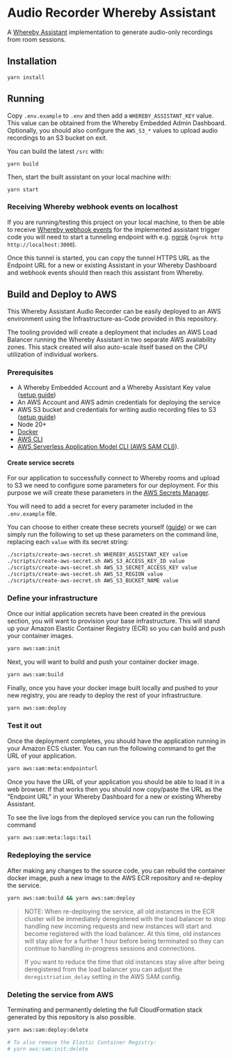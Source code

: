 # Audio Recorder Whereby Assistant

A [Whereby Assistant](https://docs.whereby.com/meeting-content-and-quality/assistants) implementation to generate audio-only recordings from room sessions.

## Installation

```
yarn install
```

## Running

Copy `.env.example` to `.env` and then add a `WHEREBY_ASSISTANT_KEY` value. This value can be obtained from the Whereby Embedded Admin Dashboard. Optionally, you should also configure the `AWS_S3_*` values to upload audio recordings to an S3 bucket on exit.

You can build the latest `/src` with:

```
yarn build
```

Then, start the built assistant on your local machine with:

```
yarn start
```

### Receiving Whereby webhook events on localhost

If you are running/testing this project on your local machine, to then be able to receive [Whereby webhook events](https://docs.whereby.com/meeting-content-and-quality/insights-suite-and-api/webhooks) for the implemented assistant trigger code you will need to start a tunneling endpoint with e.g. [ngrok](https://ngrok.com/) (`ngrok http http://localhost:3000`).

Once this tunnel is started, you can copy the tunnel HTTPS URL as the Endpoint URL for a new or existing Assistant in your Whereby Dashboard and webhook events should then reach this assistant from Whereby.

## Build and Deploy to AWS

This Whereby Assistant Audio Recorder can be easily deployed to an AWS environment using the Infrastructure-as-Code provided in this repository.

The tooling provided will create a deployment that includes an AWS Load Balancer running the Whereby Assistant in two separate AWS availability zones. This stack created will also auto-scale itself based on the CPU utilization of individual workers.

### Prerequisites

* A Whereby Embedded Account and a Whereby Assistant Key value ([setup guide](https://docs.whereby.com/meeting-content-and-quality/assistants))
* An AWS Account and AWS admin credentials for deploying the service
* AWS S3 bucket and credentials for writing audio recording files to S3 ([setup guide](https://whereby.com/blog/how-to-set-up-cloud-recording/))
* Node 20+
* [Docker](https://docs.docker.com/desktop/)
* [AWS CLI](https://docs.aws.amazon.com/cli/latest/userguide/getting-started-install.html)
* [AWS Serverless Application Model CLI (AWS SAM CLI)](https://docs.aws.amazon.com/serverless-application-model/latest/developerguide/install-sam-cli.html)).


#### Create service secrets

For our application to successfully connect to Whereby rooms and upload to S3 we need to configure some parameters for our deployment. For this purpose we will create these parameters in the [AWS Secrets Manager](https://aws.amazon.com/secrets-manager/).

You will need to add a secret for every parameter included in the `.env.example` file.

You can choose to either create these secrets yourself ([guide](https://docs.aws.amazon.com/secretsmanager/latest/userguide/create_secret.html)) or we can simply run the following to set up these parameters on the command line, replacing each `value` with its secret string:

```sh
./scripts/create-aws-secret.sh WHEREBY_ASSISTANT_KEY value
./scripts/create-aws-secret.sh AWS_S3_ACCESS_KEY_ID value
./scripts/create-aws-secret.sh AWS_S3_SECRET_ACCESS_KEY value
./scripts/create-aws-secret.sh AWS_S3_REGION value
./scripts/create-aws-secret.sh AWS_S3_BUCKET_NAME value
```

### Define your infrastructure

Once our initial application secrets have been created in the previous section, you will want to provision your base infrastructure. This will stand up your Amazon Elastic Container Registry (ECR) so you can build and push your container images.

```sh
yarn aws:sam:init
```

Next, you will want to build and push your container docker image.

```sh
yarn aws:sam:build
```

Finally, once you have your docker image built locally and pushed to your new registry, you are ready to deploy the rest of your infrastructure.

```sh
yarn aws:sam:deploy
```

### Test it out

Once the deployment completes, you should have the application running in your Amazon ECS cluster. You can run the following command to get the URL of your application.

```sh
yarn aws:sam:meta:endpointurl
```

Once you have the URL of your application you should be able to load it in a web browser. If that works then you should now copy/paste the URL as the "Endpoint URL" in your Whereby Dashboard for a new or existing Whereby Assistant.

To see the live logs from the deployed service you can run the following command

```sh
yarn aws:sam:meta:logs:tail
```

### Redeploying the service

After making any changes to the source code, you can rebuild the container docker image, push a new image to the AWS ECR repository and re-deploy the service.

```sh
yarn aws:sam:build && yarn aws:sam:deploy
```

> NOTE: When re-deploying the service, all old instances in the ECR cluster will be immediately deregistered with the load balancer to stop handling new incoming requests and new instances will start and become registered with the load balancer. At this time, old instances will stay alive for a further 1 hour before being terminated so they can continue to handling in-progress sessions and connections.
>
> If you want to reduce the time that old instances stay alive after being deregistered from the load balancer you can adjust the `deregistriation_delay` setting in the AWS SAM config.

### Deleting the service from AWS

Terminating and permanently deleting the full CloudFormation stack generated by this repository is also possible.

```sh
yarn aws:sam:deploy:delete

# To also remove the Elastic Container Registry:
# yarn aws:sam:init:delete
```

